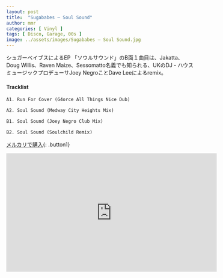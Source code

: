 ```yaml
---
layout: post
title:  "Sugababes – Soul Sound"
author: mmr
categories: [ Vinyl ]
tags: [ Disco, Garage, 00s ]
image: ../assets/images/Sugababes – Soul Sound.jpg
---
```


シュガーベイブスによるEP 「ソウルサウンド」のB面１曲目は、Jakatta、Doug Willis、Raven Maize、Sessomatto名義でも知られる、UKのDJ・ハウスミュージックプロデューサJoey NegroことDave Leeによるremix。

#### Tracklist
```md
A1. Run For Cover (G4orce All Things Nice Dub)

A2. Soul Sound (Medway City Heights Mix)

B1. Soul Sound (Joey Negro Club Mix)

B2. Soul Sound (Soulchild Remix)
```

[メルカリで購入](https://jp.mercari.com/item/m76809877901?afid=6142608987){: .button1}


<iframe width="560" height="315" src="https://www.youtube.com/embed/f8dxzllKuNA?si=27ksw_8qhl9Am2Pw" title="YouTube video player" frameborder="0" allow="accelerometer; autoplay; clipboard-write; encrypted-media; gyroscope; picture-in-picture; web-share" referrerpolicy="strict-origin-when-cross-origin" allowfullscreen></iframe>